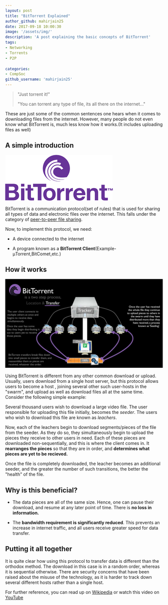 ```yaml
---
layout: post
title: "BitTorrent Explained"
author_github: mahirjain25
date: 2017-09-18 10:00:30
image: '/assets/img/'
description: 'A post explaining the basic concepts of BitTorrent'
tags:
- Networking 
- Torrents
- P2P

categories:
- CompSoc
github_username: 'mahirjain25'
---
```



>"Just torrent it!"
> 
>"You can torrent any type of file, its all there on the internet..."

These are just some of the common sentences one hears when it comes to downloading files from the internet. However, many people do not even know what BitTorrent is, much less know how it works.(It includes uploading files as well)

## A simple introduction

![BitTorrent Logo](/blog/assets/img/BitTorrent-Explained/pic1.png)

BitTorrent is a communication protocol(set of rules) that is used for sharing all types of data and electronic files over the internet. This falls under the category of [peer-to-peer file sharing](https://en.wikipedia.org/wiki/Peer-to-peer_file_sharing).

Now, to implement this protocol, we need:

* A device connected to the internet

* A program known as a **BitTorrent Client**(Example- μTorrent,BitComet,etc.)


## How it works

![Operation Explained](/blog/assets/img/BitTorrent-Explained/pic2.jpg)

Using BitTorrent is different from any other common download or upload. Usually, users download from a single host server, but this protocol allows users to become a host , joining several other such user-hosts in the "swarm", and upload as well as download files all at the same time. Consider the following simple example:

Several thousand users wish to download a large video file. The user responsible for uploading this file initially, becomes the _seeder_. The users who wish to download this file are known as _leachers_.

Now, each of the leachers begin to download segments/pieces of the file from the seeder. As they do so, they simultaneously begin to upload the pieces they receive to other users in need. Each of these pieces are downloaded non-sequentially, and this is where the client comes in. It **rearranges the pieces** so that they are in order, and **determines what pieces are yet to be recieved.**

Once the file is completely downloaded, the leacher becomes an additional seeder, and the greater the number of such transitions, the better the "health" of the file.


## Why is this beneficial?

* The data pieces are all of the same size. Hence, one can pause their download, and resume at any later point of time. There is **no loss in information.**

* The **bandwidth requirement is significantly reduced**. This prevents an increase in internet traffic, and all users receive greater speed for data transfer.


## Putting it all together

It is quite clear how using this protocol to transfer data is different than the orthodox method. The download in this case is in a random order, whereas it is sequential otherwise. There are security concerns that have been raised about the misuse of the technology, as it is harder to track down several different hosts rather than a single host. 

For further reference, you can read up on [Wikipedia](https://en.wikipedia.org/wiki/BitTorrent#Technologies_built_on_BitTorrent) or watch this video on [YouTube](https://www.youtube.com/watch?v=urzQeD7ftbI)
 







